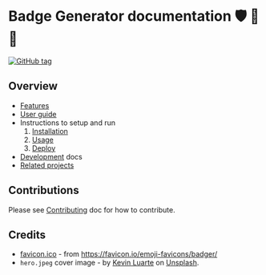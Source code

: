 # Badge Generator documentation :shield: :badger: :mage:

[![GitHub tag](https://img.shields.io/github/tag/MichaelCurrin/badge-generator)](https://github.com/MichaelCurrin/badge-generator/releases/?include_prereleases&sort=semver)


## Overview

- [Features](features.md)
- [User guide](user-guide.md)
- Instructions to setup and run
   1. [Installation](installation.md)
   1. [Usage](usage.md)
   1. [Deploy](deploy.md)
- [Development](development/) docs
- [Related projects](related-projects.md)


## Contributions

Please see [Contributing](/CONTRIBUTING.md) doc for how to contribute.


## Credits

- [favicon.ico](/public/favicon.ico) - from https://favicon.io/emoji-favicons/badger/
- `hero.jpeg` cover image - by [Kevin Luarte][] on [Unsplash][].

[Kevin Luarte]: https://unsplash.com/@luarte_raw?utm_source=unsplash&amp;utm_medium=referral&amp;utm_content=creditCopyText
[Unsplash]: https://unsplash.com/s/photos/badges?utm_source=unsplash&amp;utm_medium=referral&amp;utm_content=creditCopyText

